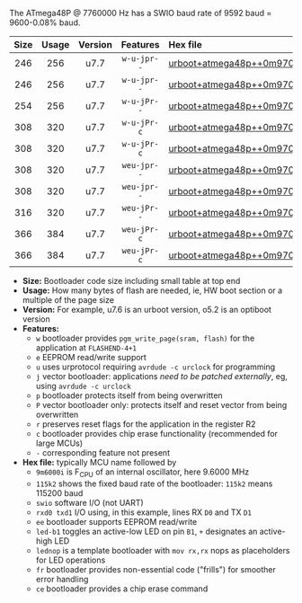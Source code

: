 The ATmega48P @ 7760000 Hz has a SWIO baud rate of 9592 baud = 9600-0.08% baud.

|Size|Usage|Version|Features|Hex file|
|:-:|:-:|:-:|:-:|:--|
|246|256|u7.7|`w-u-jpr--`|[urboot+atmega48p++0m9700i++++1k2_swio_rxd0_txd1_led+b5.hex](https://raw.githubusercontent.com/stefanrueger/urboot.hex/main/mcus/atmega48p/internal_oscillator/fint++0m9700_Hz/br++++1k2_bps/urboot+atmega48p++0m9700i++++1k2_swio_rxd0_txd1_led+b5.hex)|
|246|256|u7.7|`w-u-jpr--`|[urboot+atmega48p++0m9700i++++1k2_swio_rxd0_txd1_lednop.hex](https://raw.githubusercontent.com/stefanrueger/urboot.hex/main/mcus/atmega48p/internal_oscillator/fint++0m9700_Hz/br++++1k2_bps/urboot+atmega48p++0m9700i++++1k2_swio_rxd0_txd1_lednop.hex)|
|254|256|u7.7|`w-u-jPr--`|[urboot+atmega48p++0m9700i++++1k2_swio_rxd0_txd1.hex](https://raw.githubusercontent.com/stefanrueger/urboot.hex/main/mcus/atmega48p/internal_oscillator/fint++0m9700_Hz/br++++1k2_bps/urboot+atmega48p++0m9700i++++1k2_swio_rxd0_txd1.hex)|
|308|320|u7.7|`w-u-jPr-c`|[urboot+atmega48p++0m9700i++++1k2_swio_rxd0_txd1_led+b5_fr_ce.hex](https://raw.githubusercontent.com/stefanrueger/urboot.hex/main/mcus/atmega48p/internal_oscillator/fint++0m9700_Hz/br++++1k2_bps/urboot+atmega48p++0m9700i++++1k2_swio_rxd0_txd1_led+b5_fr_ce.hex)|
|308|320|u7.7|`w-u-jPr-c`|[urboot+atmega48p++0m9700i++++1k2_swio_rxd0_txd1_lednop_fr_ce.hex](https://raw.githubusercontent.com/stefanrueger/urboot.hex/main/mcus/atmega48p/internal_oscillator/fint++0m9700_Hz/br++++1k2_bps/urboot+atmega48p++0m9700i++++1k2_swio_rxd0_txd1_lednop_fr_ce.hex)|
|308|320|u7.7|`weu-jpr--`|[urboot+atmega48p++0m9700i++++1k2_swio_rxd0_txd1_ee_led+b5.hex](https://raw.githubusercontent.com/stefanrueger/urboot.hex/main/mcus/atmega48p/internal_oscillator/fint++0m9700_Hz/br++++1k2_bps/urboot+atmega48p++0m9700i++++1k2_swio_rxd0_txd1_ee_led+b5.hex)|
|308|320|u7.7|`weu-jpr--`|[urboot+atmega48p++0m9700i++++1k2_swio_rxd0_txd1_ee_lednop.hex](https://raw.githubusercontent.com/stefanrueger/urboot.hex/main/mcus/atmega48p/internal_oscillator/fint++0m9700_Hz/br++++1k2_bps/urboot+atmega48p++0m9700i++++1k2_swio_rxd0_txd1_ee_lednop.hex)|
|316|320|u7.7|`weu-jPr--`|[urboot+atmega48p++0m9700i++++1k2_swio_rxd0_txd1_ee.hex](https://raw.githubusercontent.com/stefanrueger/urboot.hex/main/mcus/atmega48p/internal_oscillator/fint++0m9700_Hz/br++++1k2_bps/urboot+atmega48p++0m9700i++++1k2_swio_rxd0_txd1_ee.hex)|
|366|384|u7.7|`weu-jPr-c`|[urboot+atmega48p++0m9700i++++1k2_swio_rxd0_txd1_ee_led+b5_fr_ce.hex](https://raw.githubusercontent.com/stefanrueger/urboot.hex/main/mcus/atmega48p/internal_oscillator/fint++0m9700_Hz/br++++1k2_bps/urboot+atmega48p++0m9700i++++1k2_swio_rxd0_txd1_ee_led+b5_fr_ce.hex)|
|366|384|u7.7|`weu-jPr-c`|[urboot+atmega48p++0m9700i++++1k2_swio_rxd0_txd1_ee_lednop_fr_ce.hex](https://raw.githubusercontent.com/stefanrueger/urboot.hex/main/mcus/atmega48p/internal_oscillator/fint++0m9700_Hz/br++++1k2_bps/urboot+atmega48p++0m9700i++++1k2_swio_rxd0_txd1_ee_lednop_fr_ce.hex)|

- **Size:** Bootloader code size including small table at top end
- **Usage:** How many bytes of flash are needed, ie, HW boot section or a multiple of the page size
- **Version:** For example, u7.6 is an urboot version, o5.2 is an optiboot version
- **Features:**
  + `w` bootloader provides `pgm_write_page(sram, flash)` for the application at `FLASHEND-4+1`
  + `e` EEPROM read/write support
  + `u` uses urprotocol requiring `avrdude -c urclock` for programming
  + `j` vector bootloader: applications *need to be patched externally*, eg, using `avrdude -c urclock`
  + `p` bootloader protects itself from being overwritten
  + `P` vector bootloader only: protects itself and reset vector from being overwritten
  + `r` preserves reset flags for the application in the register R2
  + `c` bootloader provides chip erase functionality (recommended for large MCUs)
  + `-` corresponding feature not present
- **Hex file:** typically MCU name followed by
  + `9m6000i` is F<sub>CPU</sub> of an internal oscillator, here 9.6000 MHz
  + `115k2` shows the fixed baud rate of the bootloader: `115k2` means 115200 baud
  + `swio` software I/O (not UART)
  + `rxd0 txd1` I/O using, in this example, lines RX `D0` and TX `D1`
  + `ee` bootloader supports EEPROM read/write
  + `led-b1` toggles an active-low LED on pin `B1`, `+` designates an active-high LED
  + `lednop` is a template bootloader with `mov rx,rx` nops as placeholders for LED operations
  + `fr` bootloader provides non-essential code ("frills") for smoother error handling
  + `ce` bootloader provides a chip erase command
